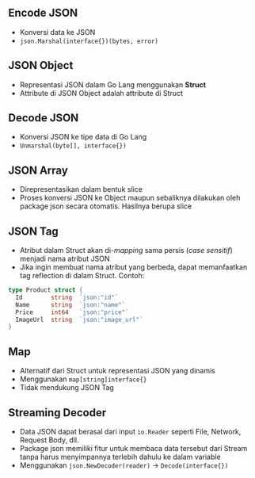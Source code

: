 ## Encode JSON
- Konversi data ke JSON
- `json.Marshal(interface{})(bytes, error)`

## JSON Object
- Representasi JSON dalam Go Lang menggunakan **Struct**
- Attribute di JSON Object adalah attribute di Struct

## Decode JSON
- Konversi JSON ke tipe data di Go Lang
- `Unmarshal(byte[], interface{})`

## JSON Array
- Direpresentasikan dalam bentuk slice
- Proses konversi JSON ke Object maupun sebaliknya dilakukan oleh package json secara otomatis. Hasilnya berupa slice

## JSON Tag
- Atribut dalam Struct akan di-_mapping_ sama persis (_case sensitif_) menjadi nama atribut JSON
- Jika ingin membuat nama atribut yang berbeda, dapat memanfaatkan tag reflection di dalam Struct. Contoh:
```go
type Product struct {
  Id        string  `json:"id"`
  Name      string  `json:"name"`
  Price     int64   `json:"price"`
  ImageUrl  string  `json:"image_url"`
}
```

## Map
- Alternatif dari Struct untuk representasi JSON yang dinamis
- Menggunakan `map[string]interface{}`
- Tidak mendukung JSON Tag

## Streaming Decoder
- Data JSON dapat berasal dari input `io.Reader` seperti File, Network, Request Body, dll.
- Package json memiliki fitur untuk membaca data tersebut dari Stream tanpa harus menyimpannya terlebih dahulu ke dalam variable
- Menggunakan `json.NewDecoder(reader)` -> `Decode(interface{})`